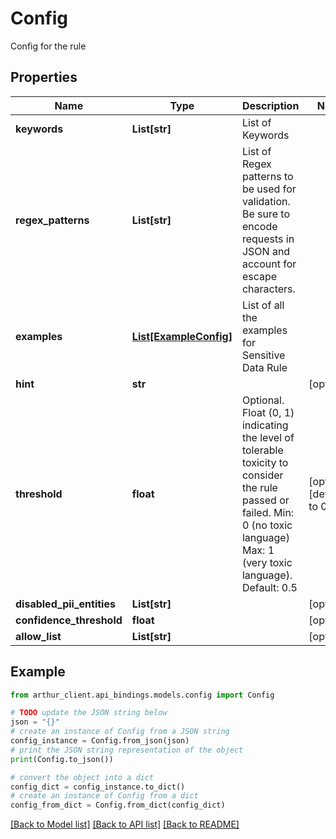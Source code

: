 # Config

Config for the rule

## Properties

Name | Type | Description | Notes
------------ | ------------- | ------------- | -------------
**keywords** | **List[str]** | List of Keywords | 
**regex_patterns** | **List[str]** | List of Regex patterns to be used for validation. Be sure to encode requests in JSON and account for escape characters. | 
**examples** | [**List[ExampleConfig]**](ExampleConfig.md) | List of all the examples for Sensitive Data Rule | 
**hint** | **str** |  | [optional] 
**threshold** | **float** | Optional. Float (0, 1) indicating the level of tolerable toxicity to consider the rule passed or failed. Min: 0 (no toxic language) Max: 1 (very toxic language). Default: 0.5 | [optional] [default to 0.5]
**disabled_pii_entities** | **List[str]** |  | [optional] 
**confidence_threshold** | **float** |  | [optional] 
**allow_list** | **List[str]** |  | [optional] 

## Example

```python
from arthur_client.api_bindings.models.config import Config

# TODO update the JSON string below
json = "{}"
# create an instance of Config from a JSON string
config_instance = Config.from_json(json)
# print the JSON string representation of the object
print(Config.to_json())

# convert the object into a dict
config_dict = config_instance.to_dict()
# create an instance of Config from a dict
config_from_dict = Config.from_dict(config_dict)
```
[[Back to Model list]](../README.md#documentation-for-models) [[Back to API list]](../README.md#documentation-for-api-endpoints) [[Back to README]](../README.md)


